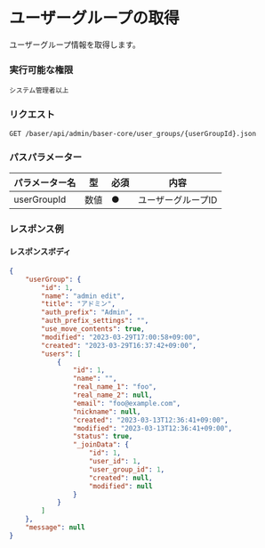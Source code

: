 # ユーザーグループの取得

ユーザーグループ情報を取得します。

### 実行可能な権限
```
システム管理者以上
```

### リクエスト
```
GET /baser/api/admin/baser-core/user_groups/{userGroupId}.json
``` 

### パスパラメーター

| パラメーター名             | 型   | 必須  | 内容                              |
|---------------------|-----|-----|---------------------------------|
| userGroupId | 数値  | ●   | ユーザーグループID |

### レスポンス例
#### レスポンスボディ
```json
{
    "userGroup": {
        "id": 1,
        "name": "admin edit",
        "title": "アドミン",
        "auth_prefix": "Admin",
        "auth_prefix_settings": "",
        "use_move_contents": true,
        "modified": "2023-03-29T17:00:58+09:00",
        "created": "2023-03-29T16:37:42+09:00",
        "users": [
            {
                "id": 1,
                "name": "",
                "real_name_1": "foo",
                "real_name_2": null,
                "email": "foo@example.com",
                "nickname": null,
                "created": "2023-03-13T12:36:41+09:00",
                "modified": "2023-03-13T12:36:41+09:00",
                "status": true,
                "_joinData": {
                    "id": 1,
                    "user_id": 1,
                    "user_group_id": 1,
                    "created": null,
                    "modified": null
                }
            }
        ]
    },
    "message": null
}

```
